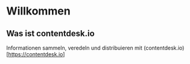 # Willkommen

## Was ist contentdesk.io

Informationen sammeln, veredeln und distribuieren mit (contentdesk.io)[https://contentdesk.io]